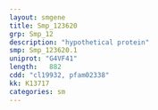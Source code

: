 ```yaml
---
layout: smgene
title: Smp_123620
grp: Smp_12
description: "hypothetical protein"
smp: Smp_123620.1
uniprot: "G4VF41"
length:   882
cdd: "cl19932, pfam02338"
kk: K13717
categories: sm
---
```

